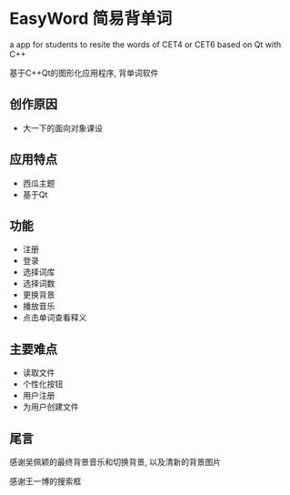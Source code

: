 # EasyWord 简易背单词
a app for students to resite the words of CET4 or CET6 based on Qt with C++

基于C++Qt的图形化应用程序, 背单词软件
## 创作原因
+ 大一下的面向对象课设
## 应用特点
+ 西瓜主题
+ 基于Qt
## 功能
+ 注册
+ 登录
+ 选择词库
+ 选择词数
+ 更换背景
+ 播放音乐
+ 点击单词查看释义
## 主要难点
+ 读取文件
+ 个性化按钮
+ 用户注册
+ 为用户创建文件
## 尾言
感谢吴佩颖的最终背景音乐和切换背景, 以及清新的背景图片

感谢王一博的搜索框

